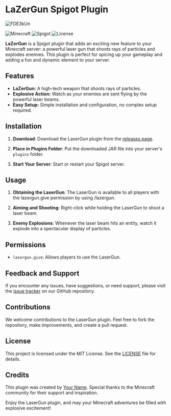 # LaZerGun Spigot Plugin
![FDE3kUn](https://github.com/s5y-ux/LazerGun/assets/59636597/7d179b9f-c90b-4211-a1f6-d701e6ab5c84)

![Minecraft](https://img.shields.io/badge/Minecraft-1.20+-brightgreen.svg)
![Spigot](https://img.shields.io/badge/Spigot-1.20.2-orange.svg)
![License](https://img.shields.io/badge/License-MIT-blue.svg)

**LaZerGun** is a Spigot plugin that adds an exciting new feature to your Minecraft server: a powerful laser gun that shoots rays of particles and explodes enemies. This plugin is perfect for spicing up your gameplay and adding a fun and dynamic element to your server.

## Features

- **LaZerGun:** A high-tech weapon that shoots rays of particles.
- **Explosive Action:** Watch as your enemies are sent flying by the powerful laser beams.
- **Easy Setup:** Simple installation and configuration, no complex setup required.

## Installation

1. **Download**: Download the LaserGun plugin from the [releases page](https://github.com/yourusername/lasergun/releases).

2. **Place in Plugins Folder**: Put the downloaded JAR file into your server's `plugins` folder.

3. **Start Your Server**: Start or restart your Spigot server.

## Usage

1. **Obtaining the LaserGun**: The LaserGun is available to all players with the lazergun.give permission by using /lazergun.

2. **Aiming and Shooting**: Right-click while holding the LaserGun to shoot a laser beam.

3. **Enemy Explosions**: Whenever the laser beam hits an entity, watch it explode into a spectacular display of particles.

## Permissions

- `lasergun.give`: Allows players to use the LaserGun.

## Feedback and Support

If you encounter any issues, have suggestions, or need support, please visit the [issue tracker](https://github.com/yourusername/lasergun/issues) on our GitHub repository.

## Contributions

We welcome contributions to the LaserGun plugin. Feel free to fork the repository, make improvements, and create a pull request.

## License

This project is licensed under the MIT License. See the [LICENSE](LICENSE) file for details.

## Credits

This plugin was created by [Your Name](https://github.com/yourusername). Special thanks to the Minecraft community for their support and inspiration.

Enjoy the LaserGun plugin, and may your Minecraft adventures be filled with explosive excitement!
